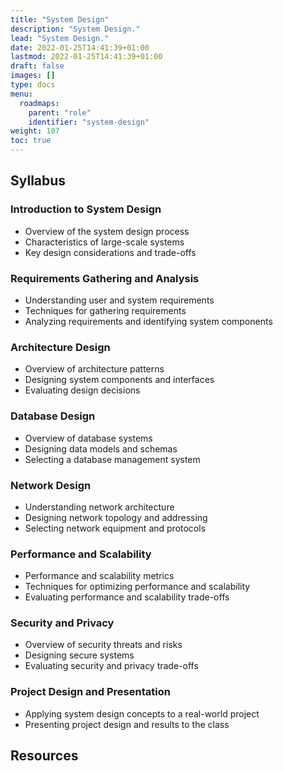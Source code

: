 ```yaml
---
title: "System Design"
description: "System Design."
lead: "System Design."
date: 2022-01-25T14:41:39+01:00
lastmod: 2022-01-25T14:41:39+01:00
draft: false
images: []
type: docs
menu:
  roadmaps:
    parent: "role"
    identifier: "system-design"
weight: 107
toc: true
---
```


## Syllabus

### Introduction to System Design
 - Overview of the system design process
 - Characteristics of large-scale systems
 - Key design considerations and trade-offs

### Requirements Gathering and Analysis
 - Understanding user and system requirements
 - Techniques for gathering requirements
 - Analyzing requirements and identifying system components

### Architecture Design
 - Overview of architecture patterns
 - Designing system components and interfaces
 - Evaluating design decisions

### Database Design
 - Overview of database systems
 - Designing data models and schemas
 - Selecting a database management system

### Network Design
 - Understanding network architecture
 - Designing network topology and addressing
 - Selecting network equipment and protocols

### Performance and Scalability
 - Performance and scalability metrics
 - Techniques for optimizing performance and scalability
 - Evaluating performance and scalability trade-offs

### Security and Privacy
 - Overview of security threats and risks
 - Designing secure systems
 - Evaluating security and privacy trade-offs

### Project Design and Presentation
 - Applying system design concepts to a real-world project
 - Presenting project design and results to the class

## Resources